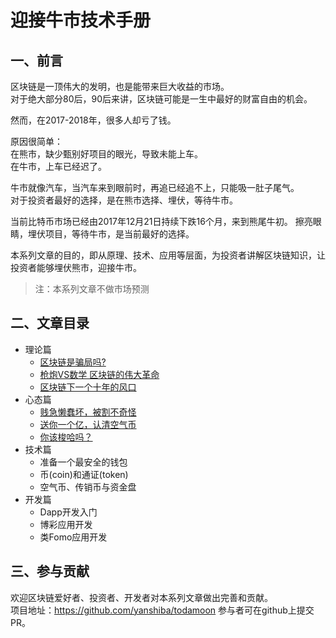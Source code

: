 # 迎接牛市技术手册

## 一、前言
区块链是一顶伟大的发明，也是能带来巨大收益的市场。  
对于绝大部分80后，90后来讲，区块链可能是一生中最好的财富自由的机会。  

然而，在2017-2018年，很多人却亏了钱。  

原因很简单：  
在熊市，缺少甄别好项目的眼光，导致未能上车。  
在牛市，上车已经迟了。  

牛市就像汽车，当汽车来到眼前时，再追已经追不上，只能吸一肚子尾气。  
对于投资者最好的选择，是在熊市选择、埋伏，等待牛市。  

当前比特币市场已经由2017年12月21日持续下跌16个月，来到熊尾牛初。 
擦亮眼睛，埋伏项目，等待牛市，是当前最好的选择。

本系列文章的目的，即从原理、技术、应用等层面，为投资者讲解区块链知识，让投资者能够埋伏熊市，迎接牛市。

> 注：本系列文章不做市场预测

## 二、文章目录
+ 理论篇
  - [ 区块链是骗局吗?](./区块链是骗局吗.md)
  - [枪炮VS数学 区块链的伟大革命](./枪炮VS数学　区块链的伟大革命.md)
  - [区块链下一个十年的风口](./区块链下一个十年的风口.md)
+ 心态篇
  - [贱急懒蠢坏，被割不奇怪](./贱急懒蠢坏，被割不奇怪.md)
  - [送你一个亿，认清空气币](./送你一个亿，认清空气币.md)
  - [你该梭哈吗？](./你该梭哈吗.md)
+ 技术篇
  - 准备一个最安全的钱包
  - 币(coin)和通证(token)
  - 空气币、传销币与资金盘
+ 开发篇
  - Dapp开发入门
  - 博彩应用开发
  - 类Fomo应用开发

## 三、参与贡献

欢迎区块链爱好者、投资者、开发者对本系列文章做出完善和贡献。  
项目地址：https://github.com/yanshiba/todamoon
参与者可在github上提交PR。
